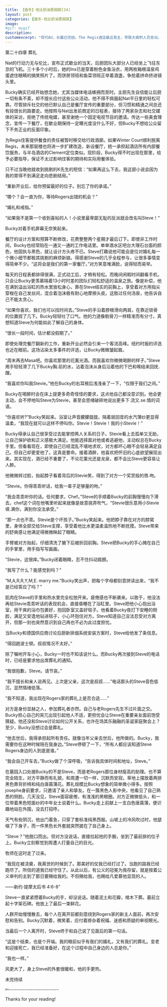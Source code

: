 ```yaml
---
title: 【盾冬】他比奶油更甜腻[24]
layout: post
categories: [盾冬-他比奶油更甜腻]
image:
#gif: mygif
description: 
customexcerpt: "现代AU，长篇已完结。The Regis酒店最近易主，导致大面积人员变动。一直在这家酒店西餐厅后厨工作的Bucky，借此机会得以从Sous Chef(厨房主管)升职为Chef(厨师长)。只是在欢庆会上，他借着醉意主动勾引了一个金发男人。对方比想象得难缠。酒店高管史蒂夫X餐厅主厨巴基，个别章节R18限制内容注意！请确保您已经是成熟大人。"
---
```



第二十四章 葬礼

Nat的行动力无与伦比，宣布正式歇业的当天，后厨团队大部分人已经坐上飞往东京的飞机。三十多个小时后，她的Ins已是穿着粉色金鱼浴衣，用两枚箱根温泉鸡蛋遮住眼睛的搞笑照片了。而饼房领班和鱼菜领班正举着酒盏，争抢着拼命挤进镜头里。

Bucky确实已经开始想念她，尤其当媒体电话蜂拥而至时。主厨先生自信能让后厨一切有条不紊，却不擅长应付这些公众活动，他不得不佩服起Nat平日里的轻松可靠。尽管排斥社交的他已默认自己是餐厅宣传的重要部分，但习惯和精通之间总还有段很长的路要走。他按照与Nat出发前商定的日程表，接待了两家杂志和社交媒体的采访，拒绝了传统电媒，甚至谢绝一个固定电视节目的邀请。传达一些美食理念，宣传一下餐厅，在歇业期保持一定曝光度没什么不好，但Bucky不想给公众留下不务正业的反面印象。



为Regis住客提供餐食的责任被暂时移交给行政酒廊。如果Winter Court顺利脱离Regis，未来那层楼也将进一步扩建改造，新设餐厅，统一承担起酒店所有内部餐饮服务，与半岛酒店的Clement定位类似。现阶段，Bucky得不时出现在那里，给予必要指导，保证不太过影响住客的期待和实际用餐体验。

只不过当晚他就收到挑剔的K先生的短信：“如果再这么下去，我这部小说会因为我的胃得不到满足走向悲剧结局。”

“重新开业后，给你预留最好的位子。别忘了你的承诺。”

“哪个？会一直为你，等待Rogers出错的机会？”

“婚礼和戒指。”

“如果我不是第一个收到喜帖的人！小说里最卑鄙无耻的反派就会改名叫Steve！”

Bucky对着手机屏幕无奈笑起来。



餐厅的设计方案和预算不断修改，花费整整两个星期才最后订下。即使非工作时间，Bucky也经常陷在一通又一通的工作电话里。单单酒水区吧台大理石台面的颜色，他固执与黑色，就让设计方头疼不已。Steve打趣说他可能会是位对婚礼每一个微小细节都极其挑剔的麻烦新娘。得感谢Steve的几乎全程参与，让很多事情变得简单不少。“这将会是我们的第一家餐厅。”对方笑意堆满脸，说得轻而易举。



每天的日程表都排得很满，正式动工后，才稍有轻松。而晚间闲暇时间翻看手机，只会让Bucky更羡慕隔着13小时时差的团队们轻松舒适的温泉之旅。像是补偿，他在满到溢出浴缸的热水里放松身心，靠在Steve结实的前胸上，享受着对方用指尖穿梭在自己发丝间，混合着泡沫极有耐心地摩擦头皮。这胜过任何汤泉，他告诉自己不能太贪心。

“如果你喜欢，我们也可以找时间去。”Steve的手沿着脖根滑向两肩，在靠近锁骨的位置捏了几下。Bucky轻轻吐了口气。他的力道像剔骨刀一样精准而有分寸。真想知道Steve为何能如此了解自己的身体。

“很长一段时间，估计都没假期了。”

即使处理完餐厅翻新的工作，重新开业必然会引来一个客流高峰。纽约时报的评选也近在眼前。这场沾染太多事件的评选，让Bucky微微皱起眉。

“周末再去Masa吧。你喜欢那里的花薰光酒。而我喜欢你微微喝醉的样子。”Steve用手轻轻滑了几下Bucky胸.前的水，沾着泡沫从身后沿着他的下巴和喉结来回抚.蹭。

“我喜欢你叫我Stevie。”他在Bucky的右耳根后浅浅亲了一下，“仅限于我们之间。”

Bucky在喝醉时会在床上提更多奇奇怪怪的要求，这点他自己都没意识到。他会更主动，会不停地叫Steve为Stevie，甚至会思绪破碎地说出更多下.流又.se.情的词语。

“你喜欢听?”Bucky笑起来。浴室让声音朦朦胧胧，隔着层回音的水汽薄纱更显得温柔，“我现在就可以这样不停叫你。Stevie！Stevie！我的小Stevie！”



Bucky得承认自己很享受过去能掌控两人关系的日子。Stevie看上去孤单又无助，让自己保护欲和正义感极大满足。他能选择面对他或者逃避他，主动权总在Bucky手里。但看看现在，即使自己已经混乱不堪地求欢，对方都坏心眼不会轻易满足自己。但自己却更爱他了。这真是要命。接着酒醉，他喜欢把怀旧的心底欲望展现出来。其实现在，酒已经不重要了，不论花薰光还是龙泉，都不会比Steve更容易让人醉。

他微微转过脸，抬起脖子看着背后的Stevie笑，得到了对方一个奖赏般的唇.吻。

“Stevie。你得乖乖听话，给我一辈子足够量的吻。”

“我会乖乖听你的话。任何要求，Chef。”Steve的手顺着Bucky的前胸慢慢向下滑去，chef这个词在他嘴里听起来就像是故意挑弄吹气，“Stevie很乐意用小Stevie填.满你，满到你没法承受。”

“那一点也不乖。Stevie是个坏孩子。”Bucky笑起来。他把脖子靠在对方的脖窝里，身体全部交给Steve支撑，享受着他比水更温柔温热地不断抚摸。Steve带来的舒爽感让他满足得微微眯起了眼睛。

手臂被对方抬起，仔细清洗了腋下后被折回前胸。Steve把Bucky的手心摊在自己的手掌里，用手指写写画画。

“Stevie，这很痒。”Bucky闭着眼睛，忍不住抖动肩膀。

“我写了什么？能感觉到吗？”

“M,A,R,R,Y,M,E. marry me.”Bucky笑出声，把每个字母都刻意拼读出来，“我不是已经答应了吗？”



肌肉在Steve的手里和热水里完全松弛开来。疲倦感也不断袭来。以致于，他没法再给Stevie乖乖听话的表现机会，直接昏睡在了浴缸里。Steve把他小心抱出浴室，用干爽的浴巾包裹好，抱回卧室又盖好毯子。他看着Bucky夜灯下安睡的侧脸，满足又安逸地钻进毯子，小心环抱住对方。Steve知道自己没法忍受对方离开，但那一刻也突然意识到自己再也不必为此过度担忧。



当Bucky和德国供应商讨论后厨新排烟系统安装方案时，Steve给他发了条信息。

“得回趟波士顿。叔叔情况不太好。”

除了嘱咐开车小心，Bucky一时也不知该说什么。而Bucky再次接到Steve的电话时，已经是要求他出席葬礼的通知。

“我很抱歉，Steve。请节哀。”

“我不擅长和亲人说再见。上次是父亲，这次是叔叔……”电话那头的Steve音色低沉，显然情绪低落。

“我不知道，我出现在Rogers家的葬礼上是否合适……”

对方是身份显赫之人，参加葬礼者亦然。自己与老Rogers先生不过片面之交。Bucky担心自己的突兀出现引起他人不适，更担忧会让Steve在重要亲友面前饱受猜疑。他还没和Steve讨论如何公开关系，也许在场其乐融融的圣诞家庭聚会上？至少，Bucky没想过会是葬礼。

“他去世后，我得承担起所有责任。就像当年父亲去世后，他所做的。Bucky，我需要你在这种时候陪在我身边。”Steve停顿了一下，“所有人都应该知道Steve Rogers身边的人到底是谁。”

“我会自己开车去，”Bucky做了个深呼吸，“告诉我具体时间和地址，Steve。”



在墓园入口处接Bucky的不是Steve，而是老Rogers那位身材瘦高的助理。也不算完全陌生，对方平静而有礼貌，和周遭一切一样，沉默而安寂。草地上摆放着两排黑色靠背折椅和纯白唐菖蒲花。葬礼规模比Bucky想象的简单微小得多。按照josephe身前要求，只邀请了亲人和挚友。在一簇黑色人影中央，他看见了自己熟悉的侧脸。几天没见，Steve面容疲倦，有浅浅的黑眼圈。对方正微微低头，和一位带着黑色短面纱的中年女士说着什么。Bucky走上前献上一支白色唐菖蒲，便识趣地站在外围，没去打招呼。

天气有些阴沉，他出门着急，只穿了套标准纯黑西服。山坡上的冷风吹过时，他瑟缩了下身子，而一件黑色长外套就突然披在了自己身上。

“Steve？”他脱口而出。但对方没说话，直接拉起他的手腕，坐到了最前排的位子上。Bucky立刻察觉到周遭人打量自己的目光。

牧师在这时走了过来。

“我现在被浇奠，我离世的时候到了。那美好的仗我已经打过了。当跑的路我已经跑尽了。所信的道我已经守住了。从此以后，有公义的冠冕为我存留，就是按着公义审判的主到了那日要赐给我的。不但赐给我，也赐给凡爱慕他显现的人。

——新约·提摩太后书 4:6-8”

Steve一直紧紧攒着Bucky的手，却没说话。随着泥土和花瓣，棺木下葬。墓前立起十字架石碑。他放上了最后一束鲜花。

人群开始慢慢散去，每个人在离开前都刻意绕到Rogers家的新主人面前，再次安慰和告别。Bucky沉默着，微笑着，应付着掺杂着祝福、迷惑和质疑的审视眼光。

当最后一个人离开时，Steve终于和自己说了见面后的第一句话。

“这是个结束，也是个开端。我的眼前似乎有我们的婚礼，又有我们的葬礼。变老和迎接死亡，我已经准备好，在这个过程中自己身边的人总是你。”

“我也一样。”

风更大了，身上Steve的外套很暖和，他的手更热。



未完待续

✄-------------------------

Thanks for your reading!
